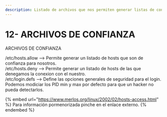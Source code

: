 ```yaml
---
description: Listado de archivos que nos permiten generar listas de confianza.
---
```


# 12- ARCHIVOS DE CONFIANZA

ARCHIVOS DE CONFIANZA

/etc/hosts.allow --> Permite generar un listado de hosts que son de confianza para nosotros.\
/etc/hosts.deny --> Permite generar un listado de hosts de las que denegamos la conexion con el nuestro.\
/etc/login.defs --> Define las opciones generales de seguridad para el login.\
Podemos modiciar los PID min y max por defecto para que un hacker no pueda detectarlos.

{% embed url="https://www.merlos.org/linux/2002/02/hosts-access.html" %}
Para información pormenorizada pinche en el enlace externo.
{% endembed %}
